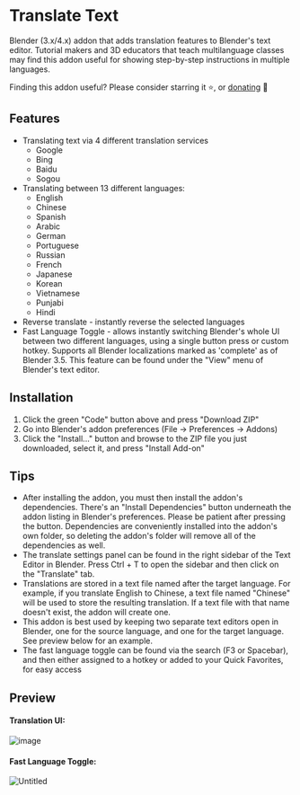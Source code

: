 # Translate Text
Blender (3.x/4.x) addon that adds translation features to Blender's text editor. Tutorial makers and 3D educators that teach multilanguage classes may find this addon useful for showing step-by-step instructions in multiple languages.

Finding this addon useful? Please consider starring it ⭐, or [donating](https://ko-fi.com/theanine3d) 🙂<br>

## Features
- Translating text via 4 different translation services
  - Google
  - Bing
  - Baidu
  - Sogou
- Translating between 13 different languages:
  - English
  - Chinese
  - Spanish
  - Arabic
  - German
  - Portuguese
  - Russian
  - French
  - Japanese
  - Korean
  - Vietnamese
  - Punjabi
  - Hindi
- Reverse translate - instantly reverse the selected languages
- Fast Language Toggle - allows instantly switching Blender's whole UI between two different languages, using a single button press or custom hotkey. Supports all Blender localizations marked as 'complete' as of Blender 3.5. This feature can be found under the "View" menu of Blender's text editor.

## Installation
1. Click the green "Code" button above and press "Download ZIP"
2. Go into Blender's addon preferences (File → Preferences → Addons)
3. Click the "Install..." button and browse to the ZIP file you just downloaded, select it, and press "Install Add-on"

## Tips
- After installing the addon, you must then install the addon's dependencies. There's an "Install Dependencies" button underneath the addon listing in Blender's preferences. Please be patient after pressing the button. Dependencies are conveniently installed into the addon's own folder, so deleting the addon's folder will remove all of the dependencies as well. 
- The translate settings panel can be found in the right sidebar of the Text Editor in Blender. Press Ctrl + T to open the sidebar and then click on the "Translate" tab.
- Translations are stored in a text file named after the target language. For example, if you translate English to Chinese, a text file named "Chinese" will be used to store the resulting translation. If a text file with that name doesn't exist, the addon will create one. 
- This addon is best used by keeping two separate text editors open in Blender, one for the source language, and one for the target language. See preview below for an example.
- The fast language toggle can be found via the search (F3 or Spacebar), and then either assigned to a hotkey or added to your Quick Favorites, for easy access 

## Preview ##
#### Translation UI: ####
![image](https://user-images.githubusercontent.com/88953117/232837007-fdc965dd-275e-44e8-bef7-4ca0cf3e1db9.png)

#### Fast Language Toggle: ####
![Untitled](https://github.com/theanine3D/translate-text/assets/88953117/3c792e42-2890-43a6-9806-0145d2c841d3)
